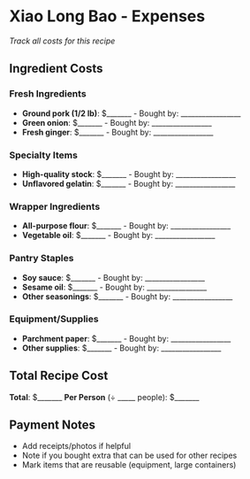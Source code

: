 # Xiao Long Bao - Expenses

*Track all costs for this recipe*

## Ingredient Costs

### Fresh Ingredients
- **Ground pork (1/2 lb)**: $_______ - Bought by: _________________
- **Green onion**: $_______ - Bought by: _________________
- **Fresh ginger**: $_______ - Bought by: _________________

### Specialty Items
- **High-quality stock**: $_______ - Bought by: _________________
- **Unflavored gelatin**: $_______ - Bought by: _________________

### Wrapper Ingredients
- **All-purpose flour**: $_______ - Bought by: _________________
- **Vegetable oil**: $_______ - Bought by: _________________

### Pantry Staples
- **Soy sauce**: $_______ - Bought by: _________________
- **Sesame oil**: $_______ - Bought by: _________________
- **Other seasonings**: $_______ - Bought by: _________________

### Equipment/Supplies
- **Parchment paper**: $_______ - Bought by: _________________
- **Other supplies**: $_______ - Bought by: _________________

## Total Recipe Cost
**Total**: $_______ 
**Per Person** (÷ _____ people): $_______

## Payment Notes
- Add receipts/photos if helpful
- Note if you bought extra that can be used for other recipes
- Mark items that are reusable (equipment, large containers)
